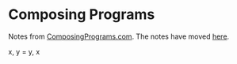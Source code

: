 Composing Programs
==================

Notes from [ComposingPrograms.com](http://composingprograms.com/). The notes have moved [here](http://codeselfstudy.com/wiki/Composing_Programs).


<syntaxhighlight lang="python">
x, y = y, x
</syntaxhighlight>
